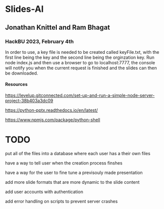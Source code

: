 # Slides-AI
## Jonathan Knittel and Ram Bhagat
### HackBU 2023, February 4th

In order to use, a key file is needed to be created called keyFile.txt, with the first line being the key and the second line being the orginzation key. 
Run node index.js and then use a browser to go to localhost:7777, the console will notify you when the current request is finished and the slides can then be downloaded.


#### Resources
https://levelup.gitconnected.com/set-up-and-run-a-simple-node-server-project-38b403a3dc09 

https://python-pptx.readthedocs.io/en/latest/

https://www.npmjs.com/package/python-shell

# TODO
put all of the files into a database where each user has a their own files

have a way to tell user when the creation process finshes

have a way for the user to fine tune a previsouly made presentation

add more slide formats that are more dynamic to the slide content

add user accounts with authentication

add error handling on scripts to prevent server crashes
